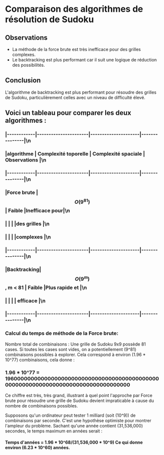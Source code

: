 # Comparaison des algorithmes de résolution de Sudoku

## Observations
- La méthode de la force brute est très inefficace pour des grilles complexes.
- Le backtracking est plus performant car il suit une logique de réduction des possibilités.

## Conclusion
L'algorithme de backtracking est plus performant pour résoudre des grilles de Sudoku, particulièrement celles avec un niveau de difficulté élevé.

## Voici un tableau pour comparer les deux algorithmes :
### |------------|----------------------|---------------------|---------------|\n
### |algorithme  | Complexité toporelle | Complexité spaciale | Observations  |\n
### |------------|----------------------|---------------------|---------------|\n
### |Force brute | $$O(9^{81})$$        | Faible              |Inefficace pour|\n
### |            |                      |                     |des grilles    |\n
### |            |                      |                     |complexes      |\n
### |------------|----------------------|---------------------|---------------|\n
### |Backtracking| $$O(9^m)$$, m < 81   | Faible              |Plus rapide et |\n
### |            |                      |                     | efficace      |\n
### |------------|----------------------|---------------------|---------------|\n

### Calcul du temps de méthode de la Force brute:

Nombre total de combinaisons : Une grille de Sudoku 9x9 possède 81 cases. Si toutes les cases sont vides, on a potentiellement (9^81) combinaisons possibles à explorer. Cela correspond à environ (1.96 * 10^77) combinaisons, cela donne :
### 1.96 * 10^77 = 19600000000000000000000000000000000000000000000000000000000000000000000000000000000
 Ce chiffre est très, très grand, illustrant à quel point l'approche par Force brute pour résoudre une grille de Sudoku devient impraticable à cause du nombre de combinaisons possibles. 

Supposons qu'un ordinateur peut tester 1 milliard (soit (10^9)) de combinaisons par seconde. C'est une hypothèse optimiste pour montrer l'ampleur du problème.
Sachant qu'une année contient (31,536,000) secondes, le temps maximum en années serait :  
#### Temps d'années = 1.96 * 10^68/(31,536,000 * 10^9) Ce qui donne environ (6.23 * 10^60) années.



       